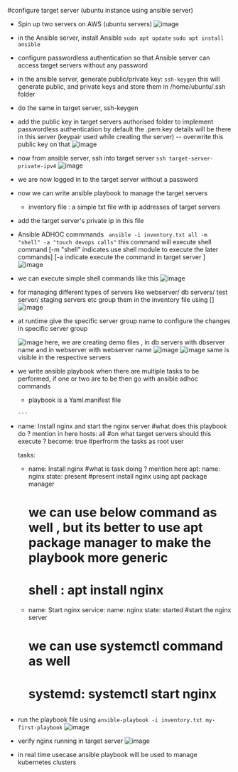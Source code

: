 #configure target server (ubuntu instance using ansible server)

- Spin up two servers on AWS (ubuntu servers)
![image](https://github.com/hemu07/Ansible-demo/assets/90203539/a911f649-43a1-495a-ada1-7343e9a39dc6)

- in the Ansible server, install Ansible
  `sudo apt update`
  `sudo apt install ansible `

- configure passwordless authentication so that Ansible server can access target servers without any password
- in the ansible server, generate public/private key:
  `ssh-keygen`
  this will generate public, and private keys and store them in /home/ubuntu/.ssh folder

- do the same in target server, ssh-keygen
- add the public key in target servers authorised folder to implement passwordless authentication
  by default the .pem key details will be there in this server (keypair used while creating the server) -- overwrite this public key on that
  ![image](https://github.com/hemu07/Ansible-demo/assets/90203539/f406ceca-a24e-4369-90b3-5bb3bd3c03c2)

- now from ansible server, ssh into target server
  `ssh target-server-private-ipv4`
  ![image](https://github.com/hemu07/Ansible-demo/assets/90203539/01aeb030-59af-467a-9dc5-2cb3a09e1e69)
- we are now logged in to the target server without a password

- now we can write ansible playbook to manage the target servers
   
    - inventory file : a simple txt file with ip addresses of target servers
- add the target server's private ip in this file

- Ansible ADHOC commmands
  ` ansible -i inventory.txt all -m "shell" -a "touch devops calls"`
  this command will execute shell command [-m "shell" indicates use shell module to execute the later commands]
                                          [-a indicate execute the command in target server ]
  ![image](https://github.com/hemu07/Ansible-demo/assets/90203539/23b9eb83-a30b-4d21-bb86-8f30478fe847)

- we can execute simple shell commands like this
  ![image](https://github.com/hemu07/Ansible-demo/assets/90203539/f8e43f2a-6a24-4f4a-96a0-fdc86cf9c9fd)

- for managing different types of servers like webserver/ db servers/ test server/ staging servers etc group them in the inventory file using []
  ![image](https://github.com/hemu07/Ansible-demo/assets/90203539/e895c1dd-db77-42c9-9857-4cd602591dc8)
- at runtime give the specific server group name to configure the changes in specific server group

  ![image](https://github.com/hemu07/Ansible-demo/assets/90203539/22a6ae06-f73f-49ef-a7c5-bfae4148fdf1)
  here, we are creating demo files , in db servers with dbserver name  and in webserver with webserver name
  ![image](https://github.com/hemu07/Ansible-demo/assets/90203539/c023cc7a-85d8-410b-b13f-7f06b1e3a212)
  ![image](https://github.com/hemu07/Ansible-demo/assets/90203539/e20c2cca-ba61-49d3-9c1c-f5313d384da4)
  same is visible in the respective servers

- we write ansible playbook when there are multiple tasks to be performed, if one or two are to be then go with ansible adhoc commands
  - playbook is a Yaml.manifest file
    
  ```
  ---
- name: Install nginx and start the nginx server  #what does this playbook do ? mention in here
  hosts: all    #on what target servers should this execute ?
  become: true  #perfrorm the tasks as root user

  tasks:
    - name: Install nginx   #what is task doing ? mention here
      apt:
        name: nginx
        state: present    #present  install nginx using apt package manager
      # we can use below command as well , but its better to use apt package manager to make the playbook more generic
      # shell : apt install nginx

    - name: Start nginx
      service:
        name: nginx
        state: started    #start the nginx server
      # we can use systemctl command as well
      # systemd: systemctl start nginx
  ```
  
- run the playbook file using `ansible-playbook -i inventory.txt my-first-playbook`
  ![image](https://github.com/hemu07/Ansible-demo/assets/90203539/4a25590a-f827-47c0-99dc-9dd7c964d79c)

- verify nginx running in target server
  ![image](https://github.com/hemu07/Ansible-demo/assets/90203539/10507491-f6cf-4661-857a-a8a1b7f5e4f9)

- in real time usecase ansible playbook will be used to manage kubernetes clusters
